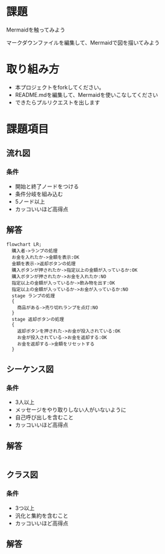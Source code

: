# 課題
Mermaidを触ってみよう

マークダウンファイルを編集して、Mermaidで図を描いてみよう

# 取り組み方
* 本プロジェクトをforkしてください。
* README.mdを編集して、Mermaidを使いこなしてください
* できたらプルリクエストを出します

# 課題項目
## 流れ図
### 条件
- 開始と終了ノードをつける
- 条件分岐を組み込む
- 5ノード以上
- カッコいいほど高得点

## 解答
```mermaid
flowchart LR;
  購入者->ランプの処理
  お金を入れたか->金額を表示:OK
  金額を表示->返却ボタンの処理
  購入ボタンが押されたか->指定以上の金額が入っているか:OK
  購入ボタンが押されたか->お金を入れたか:NO
  指定以上の金額が入っているか->飲み物を出す:OK
  指定以上の金額が入っているか->お金が入っているか:NO
  stage ランプの処理
  {
    商品がある->売り切れランプを点灯:NO
  }
  stage 返却ボタンの処理
  {
    返却ボタンを押された->お金が投入されている:OK
    お金が投入されている->お金を返却する:OK
    お金を返却する->金額をリセットする
  }
```

## シーケンス図
### 条件
- 3人以上
- メッセージをやり取りしない人がいないように
- 自己呼び出しを含むこと
- カッコいいほど高得点

## 解答
```mermaid
```

## クラス図

### 条件
- 3つ以上
- 汎化と集約を含むこと
- カッコいいほど高得点

## 解答
